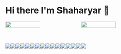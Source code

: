 # Hi there I'm Shaharyar 🤝

<div style="display: flex">
<img align="left" width="47%" src="https://github-readme-stats.vercel.app/api?username=Shaharyar-saleem&show_icons=true&theme=radical" />

<img align="left" width="47%" src="https://github-readme-stats.vercel.app/api/top-langs/?username=Shaharyar-saleem&layout=compact" />

</div>

<div style="display: flex; margin-top: 50px;">
   <img align="top" src="https://img.shields.io/badge/html5-%23E34F26.svg?style=for-the-badge&logo=html5&logoColor=white&hide_title=true" />
   <img align="top" src="https://img.shields.io/badge/javascript-%23323330.svg?style=for-the-badge&logo=javascript&logoColor=%23F7DF1E" />
   <img align="top" src="https://img.shields.io/badge/php-%23777BB4.svg?style=for-the-badge&logo=php&logoColor=white" />
   <img align="top" src="https://img.shields.io/badge/css3-%231572B6.svg?style=for-the-badge&logo=css3&logoColor=white" /><br>
   <img align="top" src="https://img.shields.io/badge/c++-%2300599C.svg?style=for-the-badge&logo=c%2B%2B&logoColor=white" />
   <img align="top" src="https://img.shields.io/badge/c%23-%23239120.svg?style=for-the-badge&logo=c-sharp&logoColor=white" />
   <img align="top" src="https://img.shields.io/badge/figma-%23F24E1E.svg?style=for-the-badge&logo=figma&logoColor=white" />
   <img align="top" src="https://img.shields.io/badge/Adobe%20XD-470137?style=for-the-badge&logo=Adobe%20XD&logoColor=#FF61F6" />
   <img align="top" src="https://img.shields.io/badge/NPM-%23000000.svg?style=for-the-badge&logo=npm&logoColor=white" /><br>
   <img align="top" src="https://img.shields.io/badge/jquery-%230769AD.svg?style=for-the-badge&logo=jquery&logoColor=white" />
   <img align="top" src="https://img.shields.io/badge/webpack-%238DD6F9.svg?style=for-the-badge&logo=webpack&logoColor=black" />
   <img align="top" src="https://img.shields.io/badge/postgres-%23316192.svg?style=for-the-badge&logo=postgresql&logoColor=white" />
   <img align="top" src="https://img.shields.io/badge/mysql-%2300f.svg?style=for-the-badge&logo=mysql&logoColor=white" /> <br>
   <img align="top" src="https://img.shields.io/badge/IntelliJIDEA-000000.svg?style=for-the-badge&logo=intellij-idea&logoColor=white" />
   <img align="top" src="https://img.shields.io/badge/Visual%20Studio-5C2D91.svg?style=for-the-badge&logo=visual-studio&logoColor=white" />
   <img align="top" src="https://img.shields.io/badge/Ethereum-3C3C3D?style=for-the-badge&logo=Ethereum&logoColor=white" />
   
</div>



